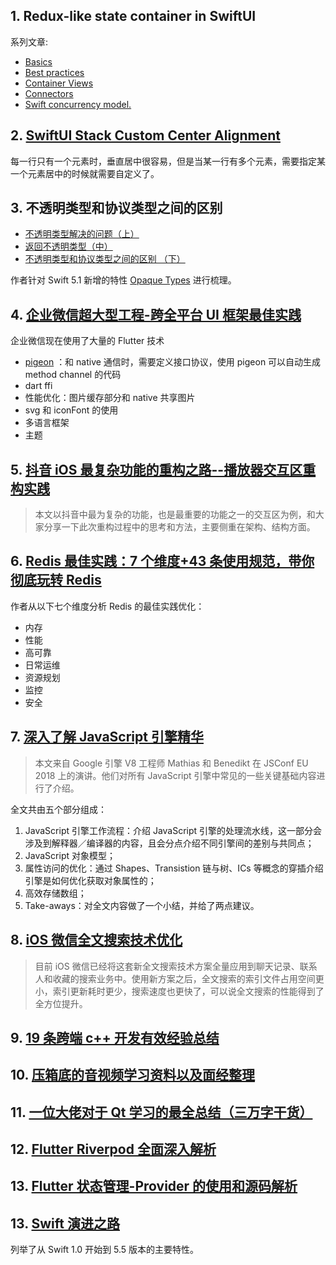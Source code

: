 ## 1. Redux-like state container in SwiftUI

系列文章:

- [Basics](https://swiftwithmajid.com/2019/09/18/redux-like-state-container-in-swiftui/)
- [Best practices](https://swiftwithmajid.com/2019/09/25/redux-like-state-container-in-swiftui-part2/)
- [Container Views](https://swiftwithmajid.com/2019/10/02/redux-like-state-container-in-swiftui-part3/)
- [Connectors](https://swiftwithmajid.com/2021/02/03/redux-like-state-container-in-swiftui-part4/)
- [Swift concurrency model.](https://swiftwithmajid.com/2022/02/17/redux-like-state-container-in-swiftui-part5)

## 2. [SwiftUI Stack Custom Center Alignment](https://useyourloaf.com/blog/swiftui-stack-custom-center-alignment/)

每一行只有一个元素时，垂直居中很容易，但是当某一行有多个元素，需要指定某一个元素居中的时候就需要自定义了。

## 3. 不透明类型和协议类型之间的区别

- [不透明类型解决的问题（上）](https://blog.mzying.com/index.php/archives/307/)
- [返回不透明类型（中）](https://blog.mzying.com/index.php/archives/314/)
- [不透明类型和协议类型之间的区别 （下）](https://blog.mzying.com/index.php/archives/316/)

作者针对 Swift 5.1 新增的特性 [Opaque Types](https://docs.swift.org/swift-book/LanguageGuide/OpaqueTypes.html) 进行梳理。

## 4. [企业微信超大型工程-跨全平台 UI 框架最佳实践](https://mp.weixin.qq.com/s/JdQmgQ57nWQM99JW_ueFVg)

企业微信现在使用了大量的 Flutter 技术

- [pigeon](https://pub.flutter-io.cn/packages/pigeon) ：和 native 通信时，需要定义接口协议，使用 pigeon 可以自动生成 method channel 的代码
- dart ffi
- 性能优化：图片缓存部分和 native 共享图片
- svg 和 iconFont 的使用
- 多语言框架
- 主题

## 5. [抖音 iOS 最复杂功能的重构之路--播放器交互区重构实践](https://mp.weixin.qq.com/s/ZmF5w3zzpqJb7AiBWGJUvA)

> 本文以抖音中最为复杂的功能，也是最重要的功能之一的交互区为例，和大家分享一下此次重构过程中的思考和方法，主要侧重在架构、结构方面。

## 6. [Redis 最佳实践：7 个维度+43 条使用规范，带你彻底玩转 Redis](https://mp.weixin.qq.com/s/oDV-2IkX16EffLcStT0bSg)

作者从以下七个维度分析 Redis 的最佳实践优化：

- 内存
- 性能
- 高可靠
- 日常运维
- 资源规划
- 监控
- 安全

## 7. [深入了解 JavaScript 引擎精华](https://mp.weixin.qq.com/s/3Nnvnl7QLbHI7CPb-H3pMQ)

> 本文来自 Google 引擎 V8 工程师 Mathias 和 Benedikt 在 JSConf EU 2018 上的演讲。他们对所有 JavaScript 引擎中常见的一些关键基础内容进行了介绍。

全文共由五个部分组成：

1. JavaScript 引擎工作流程：介绍 JavaScript 引擎的处理流水线，这一部分会涉及到解释器／编译器的内容，且会分点介绍不同引擎间的差别与共同点；
2. JavaScript 对象模型；
3. 属性访问的优化：通过 Shapes、Transistion 链与树、ICs 等概念的穿插介绍引擎是如何优化获取对象属性的；
4. 高效存储数组；
5. Take-aways：对全文内容做了一个小结，并给了两点建议。

## 8. [iOS 微信全文搜索技术优化](https://mp.weixin.qq.com/s/Ph0jykLr5CMF-xFgoJw5UQ)

> 目前 iOS 微信已经将这套新全文搜索技术方案全量应用到聊天记录、联系人和收藏的搜索业务中。使用新方案之后，全文搜索的索引文件占用空间更小，索引更新耗时更少，搜索速度也更快了，可以说全文搜索的性能得到了全方位提升。

## 9. [19 条跨端 c++ 开发有效经验总结](https://mp.weixin.qq.com/s/tPN06K8Srjhx_k6Uyj5RLQ)

## 10. [压箱底的音视频学习资料以及面经整理](https://mp.weixin.qq.com/s/QE-Zqd9oBQZI4T73ehITKg)

## 11. [一位大佬对于 Qt 学习的最全总结（三万字干货）](https://mp.weixin.qq.com/s/nI3PeKXs17_NFmmHKjLsYQ)

## 12. [Flutter Riverpod 全面深入解析](https://mp.weixin.qq.com/s/6mp0uXx5dsb1X0DeyYUqww)

## 13. [Flutter 状态管理-Provider 的使用和源码解析](https://mp.weixin.qq.com/s/vUhDvHaStrTwbE4tovOqtA)

## 13. [Swift 演进之路](https://mp.weixin.qq.com/s/z4MKCSNXu7kBY7uU8KC1Aw)

列举了从 Swift 1.0 开始到 5.5 版本的主要特性。
